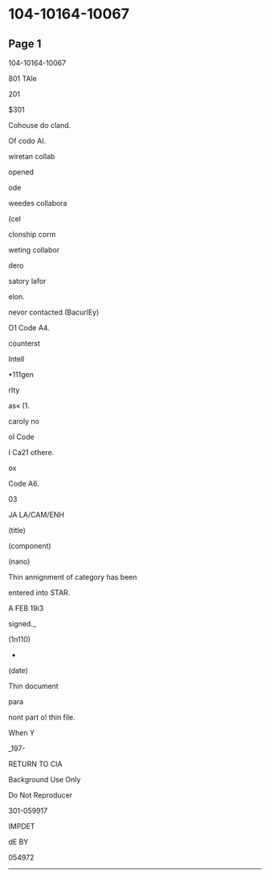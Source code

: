 # 104-10164-10067

## Page 1

104-10164-10067

801 TAle

201

$301

Cohouse do cland.

Of codo Al.

wiretan collab

opened

ode

weedes collabora

(cel

clonship corm

weting collabor

dero

satory lafor

elon.

nevor contacted (BacurlEy)

O1 Code A4.

counterst

Intell

•111gen

rIty

as« (1.

caroly no

oI Code

I Ca21 othere.

ox

Code A6.

03

JA LA/CAM/ENH

(title)

(component)

(nano)

Thin annignment of category has been

entered into STAR.

A FEB 19i3

signed._

(1n110)

-

(date)

Thin document

para

nont part o! thin file.

When Y

_197-

RETURN TO CIA

Background Use Only

Do Not Reproducer

301-059917

IMPDET

dE BY

054972

---

